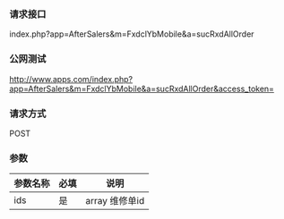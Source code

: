 ### **请求接口**
index.php?app=AfterSalers&m=FxdclYbMobile&a=sucRxdAllOrder


### **公网测试**
http://www.apps.com/index.php?app=AfterSalers&m=FxdclYbMobile&a=sucRxdAllOrder&access_token=

### **请求方式**
POST


### **参数**
| 参数名称  |必填|     说明      |
|------|-----|------|
|ids|是|array 维修单id|